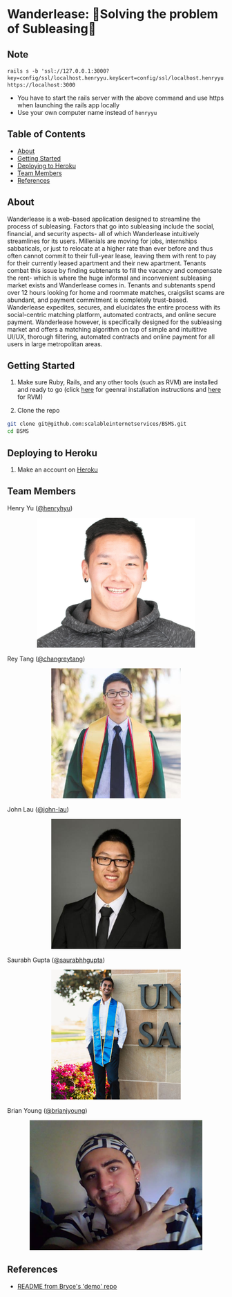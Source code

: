 # Wanderlease: 🏡Solving the problem of Subleasing🏢

## Note
```
rails s -b 'ssl://127.0.0.1:3000?key=config/ssl/localhost.henryyu.key&cert=config/ssl/localhost.henryyu.crt
https://localhost:3000
```
- You have to start the rails server with the above command and use https when launching the rails app locally
- Use your own computer name instead of `henryyu`

## Table of Contents 
- [About](#about)  
- [Getting Started](#getting-started)  
- [Deploying to Heroku](#deploying-to-heroku)
- [Team Members](#team-members)
- [References](#references)

## About

Wanderlease is a web-based application designed to streamline the process of subleasing. Factors that go into subleasing
include the social, financial, and security aspects- all of which Wanderlease intuitively streamlines for its users.
Millenials are moving for jobs, internships sabbaticals, or just to relocate at a higher rate than ever before and thus often cannot commit to their full-year lease, leaving them with rent to pay for their currently leased apartment and their new apartment. Tenants combat this issue by finding subtenants to fill the vacancy and compensate the rent- which is where the huge informal and inconvenient subleasing market exists and Wanderlease comes in. Tenants and subtenants spend over 12 hours looking for home and roommate matches, craigslist scams are abundant, and payment commitment is completely trust-based. Wanderlease expedites, secures, and elucidates the entire process with its social-centric matching platform, automated contracts, and online secure payment. Wanderlease however, is specifically designed for the subleasing market and offers a matching algorithm on top of simple and intuititive UI/UX, thorough filtering, automated contracts and online payment for all users in large metropolitan areas.

## Getting Started

1. Make sure Ruby, Rails, and any other tools (such as RVM) are installed and ready to go (click [here](http://installrails.com/steps/choose_os) for geenral installation instructions and [here](https://rvm.io/) for RVM)

2. Clone the repo
```sh
git clone git@github.com:scalableinternetservices/BSMS.git
cd BSMS
```

## Deploying to Heroku

1. Make an account on [Heroku](https://signup.heroku.com/)

## Team Members

Henry Yu ([@henryhyu](https://github.com/henryhyu))
<p align="center">
  <img height="300px" src="https://github.com/scalableinternetservices/BSMS/blob/master/pics/henry.png" alt="Henry Yu Photo">
</p>

Rey Tang ([@changreytang](https://github.com/changreytang))
<p align="center">
  <img height="300px" src="https://github.com/scalableinternetservices/BSMS/blob/master/pics/rey.png" alt="Rey Tang Photo">
</p>

John Lau ([@john-lau](https://github.com/john-lau))
<p align="center">
  <img height="300px" src="https://github.com/scalableinternetservices/BSMS/blob/master/pics/john.png" alt="John Lau Photo">
</p>

Saurabh Gupta ([@saurabhhgupta](https://github.com/saurabhhgupta))
<p align="center">
  <img height="300px" src="https://github.com/scalableinternetservices/BSMS/blob/master/pics/saurabh.png" alt="Saurabh Gupta Photo">
</p>

Brian Young ([@brianjyoung](https://github.com/brianjyoung))
<p align="center">
  <img height="300px" src="https://github.com/scalableinternetservices/BSMS/blob/master/pics/brian.png" alt="Brian Young Photo">
</p>



## References

- [README from Bryce's 'demo' repo](https://github.com/scalableinternetservices/demo_rails514_beanstalk)


